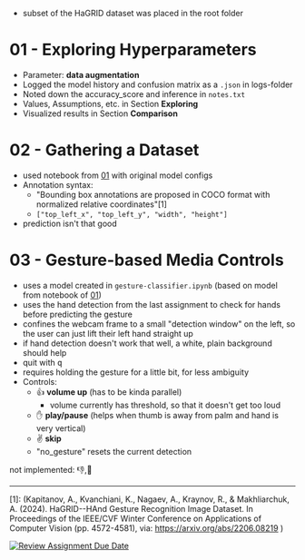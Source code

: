 - subset of the HaGRID dataset was placed in the root folder

# 01 - Exploring Hyperparameters 
- Parameter: **data augmentation**
- Logged the model history and confusion matrix as a `.json` in logs-folder 
- Noted down the accuracy_score and inference  in `notes.txt`
- Values, Assumptions, etc. in Section **Exploring**
- Visualized results in Section **Comparison**

# 02 - Gathering a Dataset
- used notebook from [01](#01---exploring-hyperparameters) with original model configs
- Annotation syntax:
  - "Bounding box annotations are proposed in COCO format with normalized relative coordinates"[1]
  - `["top_left_x", "top_left_y", "width", "height"]`
- prediction isn't that good

# 03 - Gesture-based Media Controls
- uses a model created in `gesture-classifier.ipynb` (based on model from notebook of [01](#01---exploring-hyperparameters))
- uses the hand detection from the last assignment to check for hands before predicting the gesture
- confines the webcam frame to a small "detection window" on the left, so the user can just lift their left hand straight up
- if hand detection doesn't work that well, a white, plain background should help
- quit with <kbd>q</kbd>
- requires holding the gesture for a little bit, for less ambiguity 
- Controls:
  - 👍 **volume up** (has to be kinda parallel)
    - volume currently has threshold, so that it doesn't get too loud
  - ✋ **play/pause** (helps when thumb is away from palm and hand is very vertical)
  - ✌️ **skip**
  - "no_gesture" resets the current detection

not implemented: 👎,🤘 

---
[1]: (Kapitanov, A., Kvanchiani, K., Nagaev, A., Kraynov, R., & Makhliarchuk, A. (2024). HaGRID--HAnd Gesture Recognition Image Dataset. In Proceedings of the IEEE/CVF Winter Conference on Applications of Computer Vision (pp. 4572-4581), via: https://arxiv.org/abs/2206.08219 )

[![Review Assignment Due Date](https://classroom.github.com/assets/deadline-readme-button-24ddc0f5d75046c5622901739e7c5dd533143b0c8e959d652212380cedb1ea36.svg)](https://classroom.github.com/a/GaaycKto)
